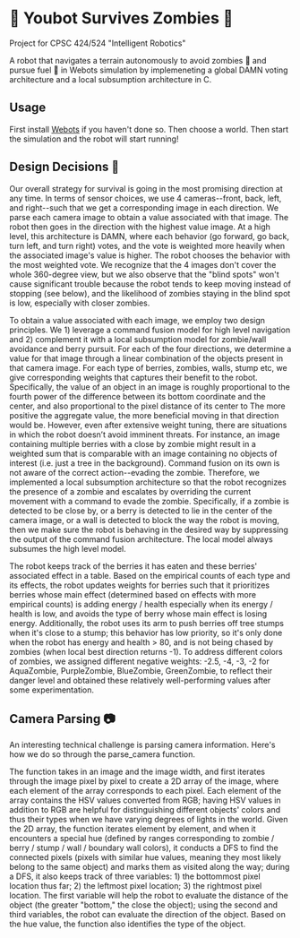 # :construction: Youbot Survives Zombies :construction:
Project for CPSC 424/524 "Intelligent Robotics"

A robot that navigates a terrain autonomously to avoid zombies 🧟 and pursue fuel :strawberry: in Webots simulation by implemeneting a global DAMN voting architecture and a local subsumption architecture in C.

## Usage
First install [Webots](https://cyberbotics.com/) if you haven't done so. Then choose a world. Then start the simulation and the robot will start running!

## Design Decisions 📖
Our overall strategy for survival is going in the most promising direction at any time. In terms of sensor choices, we use 4 cameras--front, back, left, and right--such that we get a corresponding image in each direction. We parse each camera image to obtain a value associated with that image. The robot then goes in the direction with the highest value image. At a high level, this architecture is DAMN, where each behavior (go forward, go back, turn left, and turn right) votes, and the vote is weighted more heavily when the associated image's value is higher. The robot chooses the behavior with the most weighted vote. We recognize that the 4 images don't cover the whole 360-degree view, but we also observe that the "blind spots" won't cause significant trouble because the robot tends to keep moving instead of stopping (see below), and the likelihood of zombies staying in the blind spot is low, especially with closer zombies.


To obtain a value associated with each image, we employ two design principles. We 1) leverage a command fusion model for high level navigation and 2) complement it with a local subsumption model for zombie/wall avoidance and berry pursuit. For each of the four directions, we determine a value for that image through a linear combination of the objects present in that camera image. For each type of berries, zombies, walls, stump etc, we give corresponding weights that captures their benefit to the robot. Specifically, the value of an object in an image is roughly proportional to the fourth power of the difference between its bottom coordinate and the center, and also proportional to the pixel distance of its center to The more positive the aggregate value, the more beneficial moving in that direction would be. However, even after extensive weight tuning, there are situations in which the robot doesn’t avoid imminent threats. For instance, an image containing multiple berries with a close by zombie might result in a weighted sum that is comparable with an image containing no objects of interest (i.e. just a tree in the background). Command fusion on its own is not aware of the correct action--evading the zombie. Therefore, we implemented a local subsumption architecture so that the robot recognizes the presence of a zombie and escalates by overriding the current movement with a command to evade the zombie. Specifically, if a zombie is detected to be close by, or a berry is detected to lie in the center of the camera image, or a wall is detected to block the way the robot is moving, then we make sure the robot is behaving in the desired way by suppressing the output of the command fusion architecture. The local model always subsumes the high level model. 

The robot keeps track of the berries it has eaten and these berries' associated effect in a table. Based on the empirical counts of each type and its effects, the robot updates weights for berries such that it prioritizes berries whose main effect (determined based on effects with more empirical counts) is adding energy / health especially when its energy / health is low, and avoids the type of berry whose main effect is losing energy. Additionally, the robot uses its arm to push berries off tree stumps when it's close to a stump; this behavior has low priority, so it's only done when the robot has energy and health > 80, and is not being chased by zombies (when local best direction returns -1). To address different colors of zombies, we assigned different negative weights: -2.5, -4, -3, -2 for AquaZombie, PurpleZombie, BlueZombie, GreenZombie, to reflect their danger level and obtained these relatively well-performing values after some experimentation. 


## Camera Parsing 📷
An interesting technical challenge is parsing camera information. Here's how we do so through the parse_camera function. 

The function takes in an image and the image width, and first iterates through the image pixel by pixel to create a 2D array of the image, where each element of the array corresponds to each pixel. Each element of the array contains the HSV values converted from RGB; having HSV values in addition to RGB are helpful for distinguishing different objects' colors and thus their types when we have varying degrees of lights in the world. Given the 2D array, the function iterates element by element, and when it encounters a special hue (defined by ranges corresponding to zombie / berry / stump / wall / boundary wall colors), it conducts a DFS to find the connected pixels (pixels with similar hue values, meaning they most likely belong to the same object) and marks them as visited along the way; during a DFS, it also keeps track of three variables: 1) the bottommost pixel location thus far; 2) the leftmost pixel location; 3) the rightmost pixel location. The first variable will help the robot to evaluate the distance of the object (the greater "bottom," the close the object); using the second and third variables, the robot can evaluate the direction of the object. Based on the hue value, the function also identifies the type of the object.
